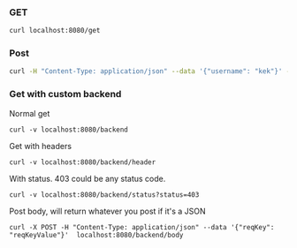 
### GET
```bash
curl localhost:8080/get
```


### Post
```bash
curl -H "Content-Type: application/json" --data '{"username": "kek"}' -X POST localhost:8080/post
```

### Get with custom backend

Normal get
```
curl -v localhost:8080/backend
```

Get with headers
```
curl -v localhost:8080/backend/header
```

With status. 403 could be any status code.
```
curl -v localhost:8080/backend/status?status=403
```

Post body, will return whatever you post if it's a JSON
```
curl -X POST -H "Content-Type: application/json" --data '{"reqKey": "reqKeyValue"}'  localhost:8080/backend/body
```
